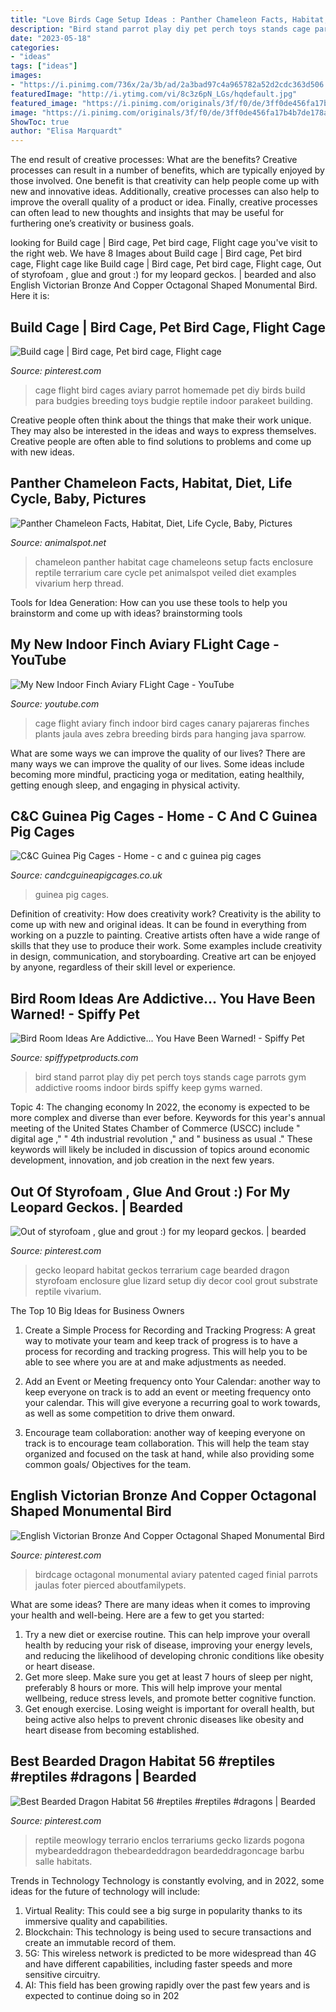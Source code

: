 ```yaml
---
title: "Love Birds Cage Setup Ideas : Panther Chameleon Facts, Habitat, Diet, Life Cycle, Baby, Pictures"
description: "Bird stand parrot play diy pet perch toys stands cage parrots gym addictive rooms indoor birds spiffy keep gyms warned"
date: "2023-05-18"
categories:
- "ideas"
tags: ["ideas"]
images:
- "https://i.pinimg.com/736x/2a/3b/ad/2a3bad97c4a965782a52d2cdc363d506.jpg"
featuredImage: "http://i.ytimg.com/vi/8c3z6pN_LGs/hqdefault.jpg"
featured_image: "https://i.pinimg.com/originals/3f/f0/de/3ff0de456fa17b4b7de178af2b6c5502.jpg"
image: "https://i.pinimg.com/originals/3f/f0/de/3ff0de456fa17b4b7de178af2b6c5502.jpg"
ShowToc: true
author: "Elisa Marquardt"
---
```



The end result of creative processes: What are the benefits?
Creative processes can result in a number of benefits, which are typically enjoyed by those involved. One benefit is that creativity can help people come up with new and innovative ideas. Additionally, creative processes can also help to improve the overall quality of a product or idea. Finally, creative processes can often lead to new thoughts and insights that may be useful for furthering one’s creativity or business goals.

	

		
looking for Build cage | Bird cage, Pet bird cage, Flight cage you've visit to the right web. We have 8 Images about Build cage | Bird cage, Pet bird cage, Flight cage like Build cage | Bird cage, Pet bird cage, Flight cage, Out of styrofoam , glue and grout :) for my leopard geckos. | bearded and also English Victorian Bronze And Copper Octagonal Shaped Monumental Bird. Here it is:
		
    
## Build Cage | Bird Cage, Pet Bird Cage, Flight Cage

<img loading=lazy src="https://i.pinimg.com/originals/3f/f0/de/3ff0de456fa17b4b7de178af2b6c5502.jpg" onerror="this.onerror=null;this.src='https://tse3.mm.bing.net/th?id=OIP.3IJgdjh9MxUiDrdTSp4iRgHaKj&amp;pid=15.1';" alt="Build cage | Bird cage, Pet bird cage, Flight cage">

_Source: pinterest.com_

>cage flight bird cages aviary parrot homemade pet diy birds build para budgies breeding toys budgie reptile indoor parakeet building. 

	

Creative people often think about the things that make their work unique. They may also be interested in the ideas and ways to express themselves. Creative people are often able to find solutions to problems and come up with new ideas.

    
## Panther Chameleon Facts, Habitat, Diet, Life Cycle, Baby, Pictures

<img loading=lazy src="https://www.animalspot.net/wp-content/uploads/2015/09/Panther-Chameleon-Cage1.jpg" onerror="this.onerror=null;this.src='https://tse3.mm.bing.net/th?id=OIP.PJqJrdoXhQNwNLLhi_dTbAHaJ4&amp;pid=15.1';" alt="Panther Chameleon Facts, Habitat, Diet, Life Cycle, Baby, Pictures">

_Source: animalspot.net_

>chameleon panther habitat cage chameleons setup facts enclosure reptile terrarium care cycle pet animalspot veiled diet examples vivarium herp thread. 

	

Tools for Idea Generation: How can you use these tools to help you brainstorm and come up with ideas?
brainstorming tools 
    
## My New Indoor Finch Aviary FLight Cage - YouTube

<img loading=lazy src="http://i.ytimg.com/vi/8c3z6pN_LGs/hqdefault.jpg" onerror="this.onerror=null;this.src='https://tse3.mm.bing.net/th?id=OIP.DgROR5TUidxkFJVcY4NaGQHaFj&amp;pid=15.1';" alt="My New Indoor Finch Aviary FLight Cage - YouTube">

_Source: youtube.com_

>cage flight aviary finch indoor bird cages canary pajareras finches plants jaula aves zebra breeding birds para hanging java sparrow. 

	

What are some ways we can improve the quality of our lives?
There are many ways we can improve the quality of our lives. Some ideas include becoming more mindful, practicing yoga or meditation, eating healthily, getting enough sleep, and engaging in physical activity.

    
## C&amp;C Guinea Pig Cages - Home - C And C Guinea Pig Cages

<img loading=lazy src="https://candcguineapigcages.co.uk/wp-content/uploads/2019/03/slider-5.jpg" onerror="this.onerror=null;this.src='https://tse4.mm.bing.net/th?id=OIP.JWhWEO5SlPLnCfnFv7apMQHaDD&amp;pid=15.1';" alt="C&amp;C Guinea Pig Cages - Home - c and c guinea pig cages">

_Source: candcguineapigcages.co.uk_

>guinea pig cages. 

	

Definition of creativity: How does creativity work?
Creativity is the ability to come up with new and original ideas. It can be found in everything from working on a puzzle to painting. Creative artists often have a wide range of skills that they use to produce their work. Some examples include creativity in design, communication, and storyboarding. Creative art can be enjoyed by anyone, regardless of their skill level or experience.

    
## Bird Room Ideas Are Addictive... You Have Been Warned! - Spiffy Pet

<img loading=lazy src="https://s-media-cache-ak0.pinimg.com/564x/87/e3/8d/87e38d176a52eeba6abf615f36a7e87f.jpg" onerror="this.onerror=null;this.src='https://tse2.mm.bing.net/th?id=OIP.6Pwwuh_pUJt4Zdon2wMocgHaJ4&amp;pid=15.1';" alt="Bird Room Ideas Are Addictive... You Have Been Warned! - Spiffy Pet">

_Source: spiffypetproducts.com_

>bird stand parrot play diy pet perch toys stands cage parrots gym addictive rooms indoor birds spiffy keep gyms warned. 

	

Topic 4: The changing economy
In 2022, the economy is expected to be more complex and diverse than ever before. Keywords for this year's annual meeting of the United States Chamber of Commerce (USCC) include " digital age ," " 4th industrial revolution ," and " business as usual ." 
These keywords will likely be included in discussion of topics around economic development, innovation, and job creation in the next few years.

    
## Out Of Styrofoam , Glue And Grout :) For My Leopard Geckos. | Bearded

<img loading=lazy src="https://i.pinimg.com/736x/80/91/35/8091353fe71ba887ebd45f9c63ddd082--leopard-gecko-habitat-leopard-geckos.jpg?b=t" onerror="this.onerror=null;this.src='https://tse1.mm.bing.net/th?id=OIP.k6iY_dtxseUVAeehfJSebAHaFj&amp;pid=15.1';" alt="Out of styrofoam , glue and grout :) for my leopard geckos. | bearded">

_Source: pinterest.com_

>gecko leopard habitat geckos terrarium cage bearded dragon styrofoam enclosure glue lizard setup diy decor cool grout substrate reptile vivarium. 

	

The Top 10 Big Ideas for Business Owners
1. Create a Simple Process for Recording and Tracking Progress: A great way to motivate your team and keep track of progress is to have a process for recording and tracking progress. This will help you to be able to see where you are at and make adjustments as needed.
2. Add an Event or Meeting frequency onto Your Calendar: another way to keep everyone on track is to add an event or meeting frequency onto your calendar. This will give everyone a recurring goal to work towards, as well as some competition to drive them onward.

3. Encourage team collaboration: another way of keeping everyone on track is to encourage team collaboration. This will help the team stay organized and focused on the task at hand, while also providing some common goals/ Objectives for the team.


    
## English Victorian Bronze And Copper Octagonal Shaped Monumental Bird

<img loading=lazy src="https://i.pinimg.com/originals/c5/dd/97/c5dd9781ef1648fd37a8902d8430a1de.jpg" onerror="this.onerror=null;this.src='https://tse1.mm.bing.net/th?id=OIP.NTsVhksi3T0szDlCdYjS8AHaOo&amp;pid=15.1';" alt="English Victorian Bronze And Copper Octagonal Shaped Monumental Bird">

_Source: pinterest.com_

>birdcage octagonal monumental aviary patented caged finial parrots jaulas foter pierced aboutfamilypets. 

	

What are some ideas?
There are many ideas when it comes to improving your health and well-being. Here are a few to get you started: 
1. Try a new diet or exercise routine. This can help improve your overall health by reducing your risk of disease, improving your energy levels, and reducing the likelihood of developing chronic conditions like obesity or heart disease. 
2. Get more sleep. Make sure you get at least 7 hours of sleep per night, preferably 8 hours or more. This will help improve your mental wellbeing, reduce stress levels, and promote better cognitive function. 
3. Get enough exercise. Losing weight is important for overall health, but being active also helps to prevent chronic diseases like obesity and heart disease from becoming established.

    
## Best Bearded Dragon Habitat 56 #reptiles #reptiles #dragons | Bearded

<img loading=lazy src="https://i.pinimg.com/736x/2a/3b/ad/2a3bad97c4a965782a52d2cdc363d506.jpg" onerror="this.onerror=null;this.src='https://tse3.mm.bing.net/th?id=OIP.lcprCDdbvVOTPnv8TYM-jwHaIm&amp;pid=15.1';" alt="Best Bearded Dragon Habitat 56 #reptiles #reptiles #dragons | Bearded">

_Source: pinterest.com_

>reptile meowlogy terrario enclos terrariums gecko lizards pogona mybeardeddragon thebeardeddragon beardeddragoncage barbu salle habitats. 

	

Trends in Technology
Technology is constantly evolving, and in 2022, some ideas for the future of technology will include: 
1. Virtual Reality: This could see a big surge in popularity thanks to its immersive quality and capabilities. 
2. Blockchain: This technology is being used to secure transactions and create an immutable record of them. 
3. 5G: This wireless network is predicted to be more widespread than 4G and have different capabilities, including faster speeds and more sensitive circuitry. 
4. AI: This field has been growing rapidly over the past few years and is expected to continue doing so in 202
